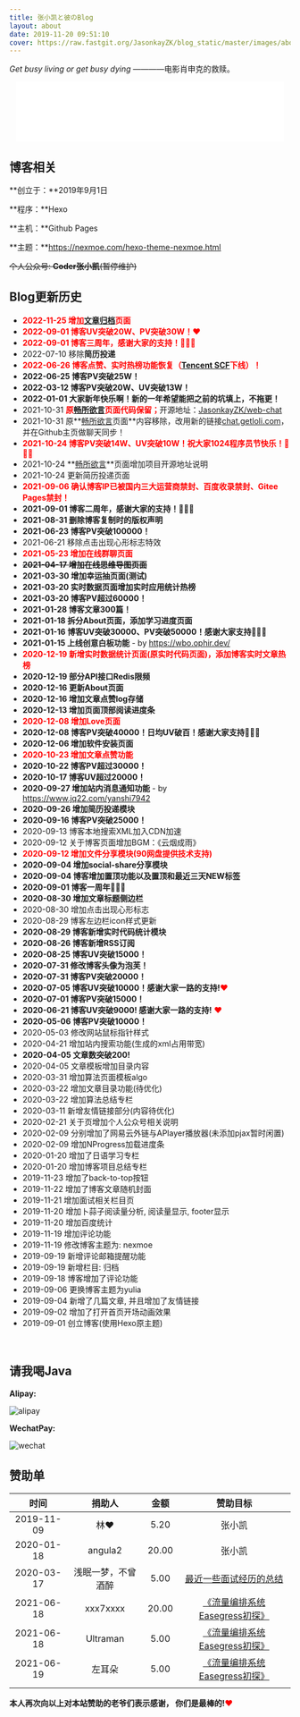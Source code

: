 ```yaml
---
title: 张小凯と彼のBlog
layout: about
date: 2019-11-20 09:51:10
cover: https://raw.fastgit.org/JasonkayZK/blog_static/master/images/about.jpg
---
```


*Get busy living or get busy dying*  ————电影肖申克的救赎。

<HTML lang="en">
    <div style="text-align: center;">
    <iframe frameborder="no" border="1" marginwidth="0" marginheight="0" width="480" height="106" src="//music.163.com/outchain/player?type=2&id=513360721&auto=0&height=66"></iframe>
</div>
</HTML>

## **博客相关**

**创立于：**2019年9月1日

**程序：**Hexo

**主机：**Github Pages

**主题：**https://nexmoe.com/hexo-theme-nexmoe.html

~~个人公众号: **Coder张小凯**(暂停维护)~~

## **Blog更新历史**


*   <font color="#ff0000">**2022-11-25 增加[文章归档](/archive)页面**</font>
*   <font color="#ff0000">**2022-09-01 博客UV突破20W、PV突破30W！♥**</font>
*   <font color="#ff0000">**2022-09-01 博客三周年，感谢大家的支持！🎉🎉🎉**</font>
*   2022-07-10 移除**简历投递**
*   <font color="#ff0000">**2022-06-26 博客点赞、实时热榜功能恢复（[Tencent SCF](https://cloud.tencent.com/product/scf)下线）！**</font>
*   **2022-06-25 博客PV突破25W！**
*   **2022-03-12 博客PV突破20W、UV突破13W！**
*   **2022-01-01 大家新年快乐啊！新的一年希望能把之前的坑填上，不拖更！**
*   2021-10-31 <font color="#ff0000">**原[畅所欲言](/chat/)页面代码保留；**</font>开源地址：[JasonkayZK/web-chat](https://github.com/JasonkayZK/web-chat)
*   2021-10-31 原**[畅所欲言](/chat/)页面**内容移除，改用新的链接[chat.getloli.com](https://chat.getloli.com/room/@JasonkayZK?title=JasonkayZK-chatroom)，并在Github主页做聊天同步！
*   <font color="#ff0000">**2021-10-24 博客PV突破14W、UV突破10W！祝大家1024程序员节快乐！🎉🎉🎉**</font>
*   2021-10-24 **[畅所欲言](/chat/)**页面增加项目开源地址说明
*   2021-10-24 更新简历投递页面
*   <font color="#ff0000">**2021-09-06 确认博客IP已被国内三大运营商禁封、百度收录禁封、Gitee Pages禁封！**</font>
*   **2021-09-01 博客二周年，感谢大家的支持！🎉🎉🎉**
*   **2021-08-31 删除博客复制时的版权声明**
*   **2021-06-23 博客PV突破100000！**
*   2021-06-21 移除点击出现心形标志特效
*   <font color="#ff0000">**2021-05-23 增加在线群聊页面**</font>
*   ~~**2021-04-17 增加在线思维导图页面**~~
*   **2021-03-30 增加幸运抽页面(测试)**
*   **2021-03-20 实时数据页面增加实时应用统计热榜**
*   **2021-03-20 博客PV超过60000！**
*   **2021-01-28 博客文章300篇！**
*   **2021-01-18 拆分About页面，添加学习进度页面**
*   **2021-01-16 博客UV突破30000、PV突破50000！感谢大家支持🎉🎉🎉**
*   **2021-01-15 上线创意白板功能** - by https://wbo.ophir.dev/
*   <font color="#ff0000">**2020-12-19 新增实时数据统计页面(原实时代码页面)，添加博客实时文章热榜**</font>
*   **2020-12-19 部分API接口Redis限频**
*   **2020-12-16 更新About页面**
*   **2020-12-16 增加文章点赞log存储**
*   **2020-12-13 增加页面顶部阅读进度条**
*   <font color="#ff0000">**2020-12-08 增加Love页面**</font>
*   **2020-12-08 博客PV突破40000！日均UV破百！感谢大家支持🎉🎉🎉**
*   **2020-12-06 增加软件安装页面**
*   <font color="#ff0000">**2020-10-23 增加文章点赞功能**</font>
*   **2020-10-22 博客PV超过30000！**
*   **2020-10-17 博客UV超过20000！**
*   **2020-09-27 增加站内消息通知功能** - by https://www.jq22.com/yanshi7942
*   **2020-09-26 增加简历投递模块**
*   **2020-09-16 博客PV突破25000！**
*   2020-09-13 博客本地搜索XML加入CDN加速
*   2020-09-12 关于博客页面增加BGM：《云烟成雨》
*   <font color="#ff0000">**2020-09-12 增加文件分享模块(90网盘提供技术支持)**</font>
*   **2020-09-04 增加social-share分享模块**
*   **2020-09-04 博客增加置顶功能以及置顶和最近三天NEW标签**
*   **2020-09-01 博客一周年🎉🎉🎉**
*   **2020-08-30 增加文章标题侧边栏**
*   2020-08-30 增加点击出现心形标志
*   2020-08-29 博客左边栏icon样式更新
*   **2020-08-29 博客新增实时代码统计模块**
*   **2020-08-26 博客新增RSS订阅**
*   **2020-08-25 博客UV突破15000！**
*   **2020-07-31 修改博客头像为泡芙！**
*   **2020-07-31 博客PV突破20000！**
*   **2020-07-05 博客UV突破10000！感谢大家一路的支持!**<font color="#FF0000">❤</font>
*   **2020-07-01 博客PV突破15000！**
*   **2020-06-21 博客UV突破9000! 感谢大家一路的支持!** <font color="#FF0000">❤</font>
*   **2020-05-06 博客PV突破10000！**
*   2020-05-03 修改网站鼠标指针样式
*   2020-04-21 增加站内搜索功能(生成的xml占用带宽)
*   **2020-04-05 文章数突破200!**
*   2020-04-05 文章模板增加目录内容
*   2020-03-31 增加算法页面模板algo
*   2020-03-22 增加文章目录功能(待优化)
*   2020-03-22 增加算法总结专栏
*   2020-03-11 新增友情链接部分(内容待优化)
*   2020-02-21 关于页增加个人公众号相关说明
*   2020-02-09 分别增加了网易云外链与APlayer播放器(未添加pjax暂时闲置)
*   2020-02-09 增加NProgress加载进度条
*   2020-01-20 增加了日语学习专栏
*   2020-01-20 增加博客项目总结专栏
*   2019-11-23 增加了back-to-top按钮
*   2019-11-22 增加了博客文章随机封面
*   2019-11-21 增加面试相关栏目页
*   2019-11-20 增加卜蒜子阅读量分析, 阅读量显示, footer显示
*   2019-11-20 增加百度统计
*   2019-11-19 增加评论功能
*   2019-11-19 修改博客主题为: nexmoe
*   2019-09-19 新增评论邮箱提醒功能
*   2019-09-19 新增栏目: 归档
*   2019-09-18 博客增加了评论功能
*   2019-09-06 更换博客主题为yulia
*   2019-09-04 新增了几篇文章, 并且增加了友情链接
*   2019-09-02 增加了打开首页开场动画效果
*   2019-09-01 创立博客(使用Hexo原主题)

<br/>

## **请我喝Java**

**Alipay:**

![alipay](https://raw.fastgit.org/JasonkayZK/blog_static/master/images/alipay.jpg)

**WechatPay:**

![wechat](https://raw.fastgit.org/JasonkayZK/blog_static/master/images/wechat.jpg)


## **赞助单**

|    时间    |       捐助人       | 金额  |                           赞助目标                           |
| :--------: | :----------------: | :---: | :----------------------------------------------------------: |
| 2019-11-09 |        林❤         | 5.20  |                            张小凯                            |
| 2020-01-18 |      angula2       | 20.00 |                            张小凯                            |
| 2020-03-17 | 浅眠一梦，不曾酒醉 | 5.00  | [最近一些面试经历的总结](/2020/03/17/%E6%9C%80%E8%BF%91%E4%B8%80%E4%BA%9B%E9%9D%A2%E8%AF%95%E7%BB%8F%E5%8E%86%E7%9A%84%E6%80%BB%E7%BB%93/) |
| 2021-06-18 |      xxx7xxxx      | 20.00 | [《流量编排系统Easegress初探》](/2021/06/13/流量编排系统Easegress初探/) |
| 2021-06-18 |      Ultraman      | 5.00  | [《流量编排系统Easegress初探》](/2021/06/13/流量编排系统Easegress初探/) |
| 2021-06-19 |       左耳朵       | 5.00  | [《流量编排系统Easegress初探》](/2021/06/13/流量编排系统Easegress初探/) |
|            |                    |       |                                                              |



**本人再次向以上对本站赞助的老爷们表示感谢， 你们是最棒的!**<font color="#FF0000">❤</font>

<br/>

